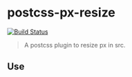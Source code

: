 # postcss-px-resize

[![Build Status](https://travis-ci.org/wh8766/postcss-px-resize.svg?branch=master)](https://travis-ci.org/wh8766/postcss-px-resize)

> A postcss plugin to resize px in src.

## Use
